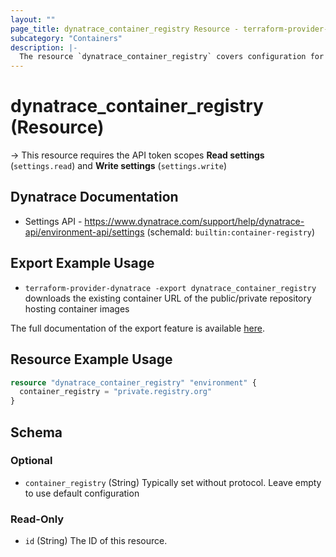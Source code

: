 ```yaml
---
layout: ""
page_title: dynatrace_container_registry Resource - terraform-provider-dynatrace"
subcategory: "Containers"
description: |-
  The resource `dynatrace_container_registry` covers configuration for the URL of the public/private repository hosting container images
---
```


# dynatrace_container_registry (Resource)

-> This resource requires the API token scopes **Read settings** (`settings.read`) and **Write settings** (`settings.write`)

## Dynatrace Documentation

- Settings API - https://www.dynatrace.com/support/help/dynatrace-api/environment-api/settings (schemaId: `builtin:container-registry`)

## Export Example Usage

- `terraform-provider-dynatrace -export dynatrace_container_registry` downloads the existing container URL of the public/private repository hosting container images

The full documentation of the export feature is available [here](https://dt-url.net/h203qmc).

## Resource Example Usage

```terraform
resource "dynatrace_container_registry" "environment" {
  container_registry = "private.registry.org"
}
```

<!-- schema generated by tfplugindocs -->
## Schema

### Optional

- `container_registry` (String) Typically set without protocol. Leave empty to use default configuration

### Read-Only

- `id` (String) The ID of this resource.
 